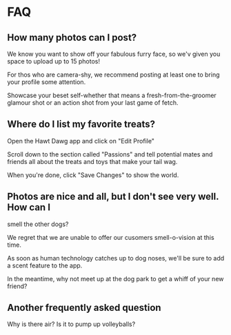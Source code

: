 # FAQ

## How many photos can I post?

We know you want to show off your fabulous furry face, so we'v
given you space to upload up to 15 photos!

For thos who are camera-shy, we recommend posting at least one to
bring your profile some attention.

Showcase your beset self-whether that means a fresh-from-the-groomer
glamour shot or an action shot from your last game of fetch.

## Where do I list my favorite treats?

Open the Hawt Dawg app and click on "Edit Profile"

Scroll down to the section called "Passions" and tell
potential mates and friends all about the treats and toys
that make your tail wag.

When you're done, click "Save Changes" to show the world.

## Photos are nice and all, but I don't see very well. How can I 
smell the other dogs?

We regret that we are unable to offer our cusomers smell-o-vision
at this time.

As soon as human technology catches up to dog noses, we'll be 
sure to add a scent feature to the app.

In the meantime, why not meet up at the dog park to get a whiff
of your new friend?

## Another frequently asked question

Why is there air? Is it to pump up volleyballs?

